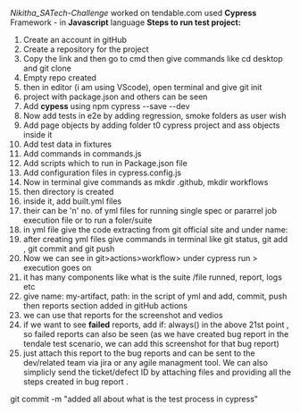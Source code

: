 *Nikitha_SATech-Challenge*
worked on tendable.com 
used **Cypress** Framework - in **Javascript** language
**Steps to run test project:**
1. Create an account in gitHub
2. Create a repository for the project
3. Copy the link and then go to cmd then give commands like cd desktop and git clone
4. Empty repo created
5. then in editor (i am using VScode), open terminal and give git init
6. project with package.json and others can be seen
7. Add **cypess** using npm cypress --save --dev
8. Now add tests in e2e by adding regression, smoke folders as user wish
9. Add page objects by adding folder t0 cypress project and ass objects inside it
10. Add test data in fixtures
11. Add commands in commands.js
12. Add scripts which to run in Package.json file
13. Add configuration files in cypress.config.js
14. Now in terminal give commands as mkdir .github, mkdir workflows
15. then directory is created
16. inside it, add built.yml files
17. their can be 'n' no. of yml files for running single spec or pararrel job execution file or to run a foler/suite
18. in yml file give the code extracting from git official site and under name: <name of the built file>
19. after creating yml files give commands in terminal like git status, git add <path of the built file>, git commit and git push
20. Now we can see in git>actions>workflow> under cypress run > execution goes on
21. it has many components like what is the suite /file runned, report, logs etc
22. give name: my-artifact, path: <path of the artifact> in the script of yml and add, commit, push then reports section added in gitHub actions
23. we can use that reports for  the screenshot and vedios
24. if we want to see **failed** reports, add if: always() in the above 21st point , so failed reports can also be seen (as we have created bug report in the tendale test scenario, we can add this screenshot for that bug report)
25. just attach this report to the bug reports and can be sent to the dev/related team via jira or any agile managment tool. We can also  simplicly send the ticket/defect ID by attaching files and providing all the steps created in bug report .
 

git commit -m "added all about what is the test process in cypress"

